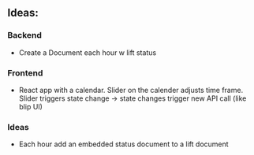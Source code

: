 ## Ideas:

### Backend
- Create a Document each hour w lift status

### Frontend
- React app with a calendar. Slider on the calender adjusts time frame. Slider triggers state change -> state changes trigger new API call (like blip UI)

### Ideas
- Each hour add an embedded status document to a lift document